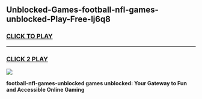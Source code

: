 
## Unblocked-Games-football-nfl-games-unblocked-Play-Free-lj6q8
<h3>
<a href="https://premium76.site?title=football-nfl-games-unblocked&ref=23A">CLICK TO PLAY</a></h3>
<hr>

<h3>
<a href="https://premium76.site?title=football-nfl-games-unblocked&ref=23A">CLICK 2 PLAY</a>
  
</h3>

<a href="https://premium76.site?title=football-nfl-games-unblocked&ref=23A"><img src="https://clearcache.store/games.png"></a>


**football-nfl-games-unblocked games unblocked: Your Gateway to Fun and Accessible Online Gaming**
